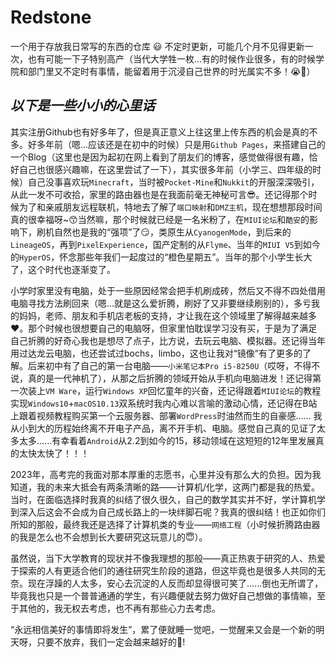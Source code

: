 # Redstone
一个用于存放我日常写的东西的仓库 😃
不定时更新，可能几个月不见得更新一次，也有可能一下子特别高产（当代大学牲一枚...有的时候作业很多，有的时候学院和部门里又不定时有事情，能留着用于沉浸自己世界的时光属实不多！😭🥀）

## *以下是一些小小的心里话* 

其实注册Github也有好多年了，但是真正意义上往这里上传东西的机会是真的不多。好多年前（嗯...应该还是在初中的时候）只是用`Github Pages`，来搭建自己的一个Blog（这里也是因为起初在网上看到了朋友们的博客，感觉做得很有趣，恰好自己也很感兴趣嘛，在这里尝试了一下），其实很多年前（小学三、四年级的时候）自己没事喜欢玩`Minecraft`，当时被`Pocket-Mine`和`Nukkit`的开服深深吸引，从此一发不可收拾，家里的路由器也是在我面前毫无神秘可言😎。还记得那个时候为了和亲戚朋友远程联机，特地去了解了`端口映射`和`DMZ主机`，现在想想那段时间真的很幸福呀~😙当然嘛，那个时候就已经是一名米粉了，在`MIUI论坛`和`酷安`的影响下，刷机自然也是我的“强项”了😏，类原生从`CyanogenMode`，到后来的`LineageOS`，再到`PixelExperience`，国产定制的从`Flyme`、当年的`MIUI V5`到如今的`HyperOS`，怀念那些年我们一起度过的“橙色星期五”。当年的那个小学生长大了，这个时代也逐渐变了。

小学时家里没有电脑，处于一些原因经常会把手机刷成砖，然后又不得不四处借用电脑寻找方法刷回来（嗯...就是这么爱折腾，刷好了又非要继续刷别的），多亏我的妈妈，老师、朋友和手机店老板的支持，才让我在这个领域里了解得越来越多❤️。那个时候也很想要自己的电脑呀，但家里怕耽误学习没有买，于是为了满足自己折腾的好奇心我也是想尽了点子，比方说，去玩云电脑、模拟器。还记得当年用过达龙云电脑，也还尝试过bochs，limbo，这也让我对“镜像”有了更多的了解。后来初中有了自己的第一台电脑——`小米笔记本Pro i5-8250U`（哎呀，不得不说，真的是一代神机了），从那之后折腾的领域开始从手机向电脑进发！还记得第一次装上`VM Ware`，运行`Windows XP`回忆童年的兴奋，还记得跟着`MIUI论坛`的教程实现`Windows10`+`macOS10.13`双系统时我内心难以言喻的激动心情，还记得在B站上跟着视频教程购买第一个云服务器、部署`WordPress`时油然而生的自豪感......
我从小到大的历程始终离不开电子产品，离不开手机、电脑。感觉自己真的见证了太多太多......有幸看着`Android`从2.2到如今的15，移动领域在这短短的12年里发展真的太快太快了！！！

2023年，高考完的我面对那本厚重的志愿书，心里并没有那么大的负担。因为我知道，我的未来大抵会有两条清晰的路——计算机/化学，这两门都是我的热爱。当时，在面临选择时我真的纠结了很久很久，自己的数学其实并不好，学计算机学到深入后这会不会成为自己成长路上的一块绊脚石呢？我真的很纠结！也正如你们所知的那般，最终我还是选择了计算机类的专业——`网络工程`（小时候折腾路由器的我是怎么也不会想到长大要研究这玩意儿的😇）。

虽然说，当下大学教育的现状并不像我理想的那般——真正热衷于研究的人、热爱于探索的人有更适合他们的通往研究生阶段的道路，但这毕竟也是很多人共同的无奈。现在浮躁的人太多，安心去沉淀的人反而却显得很可笑了......倒也无所谓了，毕竟我也只是一个普普通通的学生，有兴趣便就去努力做好自己想做的事情嘛，至于其他的，我无权去考虑，也不再有那些心力去考虑。

“永远相信美好的事情即将发生”，累了便就睡一觉吧，一觉醒来又会是一个新的明天呀，只要不放弃，我们一定会越来越好的💎!
